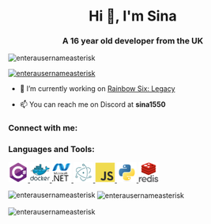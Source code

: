 <h1 align="center">Hi 👋, I'm Sina</h1>
<h3 align="center">A 16 year old developer from the UK</h3>

<p align="left"> <img src="https://komarev.com/ghpvc/?username=enterausernameasterisk&label=Profile%20views&color=0e75b6&style=flat" alt="enterausernameasterisk" /> </p>

<p align="left"> <a href="https://github.com/ryo-ma/github-profile-trophy"><img src="https://github-profile-trophy.vercel.app/?username=enterausernameasterisk" alt="enterausernameasterisk" /></a> </p>

- 🔭 I’m currently working on [Rainbow Six: Legacy](<placeholder>)

- 📫 You can reach me on Discord at **sina1550**

<h3 align="left">Connect with me:</h3>
<p align="left">
</p>

<h3 align="left">Languages and Tools:</h3>
<p align="left"> <a href="https://www.w3schools.com/cs/" target="_blank" rel="noreferrer"> <img src="https://raw.githubusercontent.com/devicons/devicon/master/icons/csharp/csharp-original.svg" alt="csharp" width="40" height="40"/> </a> <a href="https://www.docker.com/" target="_blank" rel="noreferrer"> <img src="https://raw.githubusercontent.com/devicons/devicon/master/icons/docker/docker-original-wordmark.svg" alt="docker" width="40" height="40"/> </a> <a href="https://dotnet.microsoft.com/" target="_blank" rel="noreferrer"> <img src="https://raw.githubusercontent.com/devicons/devicon/master/icons/dot-net/dot-net-original-wordmark.svg" alt="dotnet" width="40" height="40"/> </a> <a href="https://www.electronjs.org" target="_blank" rel="noreferrer"> <img src="https://raw.githubusercontent.com/devicons/devicon/master/icons/electron/electron-original.svg" alt="electron" width="40" height="40"/> </a> <a href="https://developer.mozilla.org/en-US/docs/Web/JavaScript" target="_blank" rel="noreferrer"> <img src="https://raw.githubusercontent.com/devicons/devicon/master/icons/javascript/javascript-original.svg" alt="javascript" width="40" height="40"/> </a> <a href="https://www.python.org" target="_blank" rel="noreferrer"> <img src="https://raw.githubusercontent.com/devicons/devicon/master/icons/python/python-original.svg" alt="python" width="40" height="40"/> </a> <a href="https://redis.io" target="_blank" rel="noreferrer"> <img src="https://raw.githubusercontent.com/devicons/devicon/master/icons/redis/redis-original-wordmark.svg" alt="redis" width="40" height="40"/> </a> </p>

<p><img align="left" src="https://github-readme-stats.vercel.app/api/top-langs?username=enterausernameasterisk&show_icons=true&locale=en&layout=compact" alt="enterausernameasterisk" /></p>

<p>&nbsp;<img align="center" src="https://github-readme-stats.vercel.app/api?username=enterausernameasterisk&show_icons=true&locale=en" alt="enterausernameasterisk" /></p>

<p><img align="center" src="https://github-readme-streak-stats.herokuapp.com/?user=enterausernameasterisk&" alt="enterausernameasterisk" /></p>
